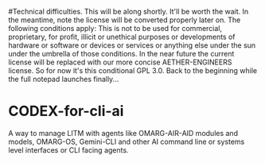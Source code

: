 #Technical difficulties. This will be along shortly. It'll be worth the wait. In the meantime, note the license will be converted properly later on. The following conditions apply: This is not to be used for commercial, proprietary, for profit, illicit or unethical purposes or developments of hardware or software or devices or services or anything else under the sun under the umbrella of those conditions.  In the near future the current license will be replaced with our more concise AETHER-ENGINEERS license.  So for now it's this conditional GPL 3.0. Back to the beginning while the full notepad launches finally...

# CODEX-for-cli-ai
A way to manage LITM with agents like OMARG-AIR-AID modules and models, OMARG-OS, Gemini-CLI and other AI command line or systems level interfaces or CLI facing agents.
